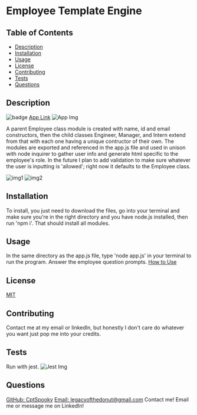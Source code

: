 # Employee Template Engine

 ## Table of Contents
  - [Description](#Description)
  - [Installation](#Installation)
  - [Usage](#Usage)
  - [License](#License)
  - [Contributing](#Contributing)
  - [Tests](#Tests)
  - [Questions](#Questions)

  ## Description
  ![badge](https://img.shields.io/badge/License-MIT-yellow.svg)
  [App Link](https://github.com/CptSpooky/Employee-Template-Engine)
  ![App Img](https://user-images.githubusercontent.com/66426144/91649085-bf344580-ea3d-11ea-96b3-2ac3c3518b39.png)

  A parent Employee class module is created with name, id and email constructors, then the child classes Engineer, Manager, and Intern extend from that with each one having a unique contructor of their own. The modules are exported and referenced in the app.js file and used in unison with node inquirer to gather user info and generate html specific to the employee's role. In the future I plan to add validation to make sure whatever the user is inputting is 'allowed'; right now it defaults to the Employee class.

  ![img1](https://user-images.githubusercontent.com/66426144/91649226-b2b0ec80-ea3f-11ea-8677-eccb56e4b75f.png) 
  ![img2](https://user-images.githubusercontent.com/66426144/91649232-c1979f00-ea3f-11ea-8960-e55afab0aa03.png) 

  ## Installation
  To install, you just need to download the files, go into your terminal and make sure you're in the right directory and you have node.js installed, then run 'npm i'. That should install all modules. 

  ## Usage
  In the same directory as the app.js file, type 'node app.js' in your terminal to run the program. Answer the employee question prompts. 
  [How to Use](https://drive.google.com/file/d/1m_5cjJSQbQagpd15-8VZ2IhXyQ3mVKBq/view?usp=sharing)

  ## License
  [MIT](https://opensource.org/licenses/MIT)

  ## Contributing
  Contact me at my email or linkedIn, but honestly I don't care do whatever you want just pop me into your credits. 

  ## Tests
  Run with jest.
  ![Jest Img](https://user-images.githubusercontent.com/66426144/91649461-7f239180-ea42-11ea-8733-f526e4be0361.png)

  ## Questions
  [GitHub: CptSpooky](https://github.com/CptSpooky)
  [Email: legacyofthedonut@gmail.com](legacyofthedonut@gmail.com)
  Contact me! Email me or message me on LinkedIn!

  